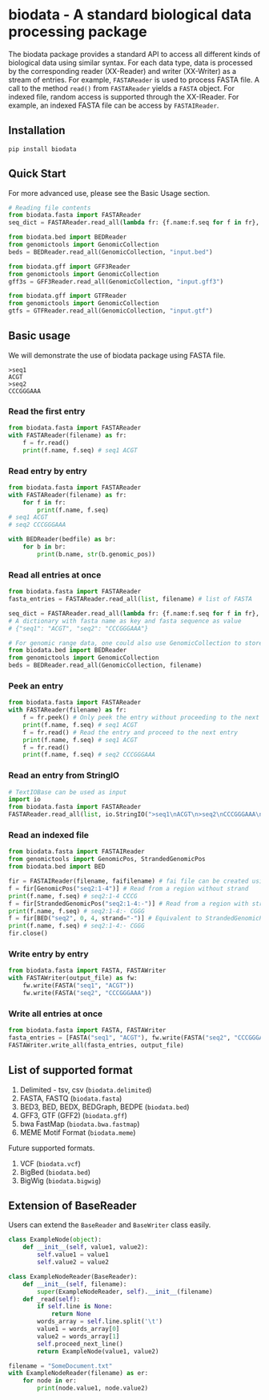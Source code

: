# biodata - A standard biological data processing package

The biodata package provides a standard API to access all different kinds of biological data using similar syntax. For each data type, data is processed by the corresponding reader (XX-Reader) and writer (XX-Writer) as a stream of entries. For example, `FASTAReader` is used to process FASTA file. A call to the method `read()` from `FASTAReader` yields a `FASTA` object. For indexed file, random access is supported through the XX-IReader. For example, an indexed FASTA file can be access by  `FASTAIReader`. 

## Installation 

```
pip install biodata
```

## Quick Start

For more advanced use, please see the Basic Usage section. 

```python
# Reading file contents
from biodata.fasta import FASTAReader
seq_dict = FASTAReader.read_all(lambda fr: {f.name:f.seq for f in fr}, "input.fa") 

from biodata.bed import BEDReader
from genomictools import GenomicCollection
beds = BEDReader.read_all(GenomicCollection, "input.bed")

from biodata.gff import GFF3Reader
from genomictools import GenomicCollection
gff3s = GFF3Reader.read_all(GenomicCollection, "input.gff3")

from biodata.gff import GTFReader
from genomictools import GenomicCollection
gtfs = GTFReader.read_all(GenomicCollection, "input.gtf")
```



## Basic usage

We will demonstrate the use of biodata package using FASTA file. 

```
>seq1
ACGT
>seq2
CCCGGGAAA
```

### Read the first entry

```python
from biodata.fasta import FASTAReader
with FASTAReader(filename) as fr:
	f = fr.read()
	print(f.name, f.seq) # seq1 ACGT
```

### Read entry by entry

```python
from biodata.fasta import FASTAReader
with FASTAReader(filename) as fr:
	for f in fr:
		print(f.name, f.seq)
# seq1 ACGT
# seq2 CCCGGGAAA

with BEDReader(bedfile) as br:
	for b in br:
		print(b.name, str(b.genomic_pos))
```

### Read all entries at once

```python
from biodata.fasta import FASTAReader
fasta_entries = FASTAReader.read_all(list, filename) # list of FASTA

seq_dict = FASTAReader.read_all(lambda fr: {f.name:f.seq for f in fr}, filename) 
# A dictionary with fasta name as key and fasta sequence as value
# {"seq1": "ACGT", "seq2": "CCCGGGAAA"}

# For genomic range data, one could also use GenomicCollection to store them:
from biodata.bed import BEDReader
from genomictools import GenomicCollection
beds = BEDReader.read_all(GenomicCollection, filename)
```

### Peek an entry

```python
from biodata.fasta import FASTAReader
with FASTAReader(filename) as fr:
	f = fr.peek() # Only peek the entry without proceeding to the next entry
	print(f.name, f.seq) # seq1 ACGT
	f = fr.read() # Read the entry and proceed to the next entry
	print(f.name, f.seq) # seq1 ACGT
	f = fr.read()
	print(f.name, f.seq) # seq2 CCCGGGAAA
```

### Read an entry from StringIO

```python
# TextIOBase can be used as input
import io
from biodata.fasta import FASTAReader
FASTAReader.read_all(list, io.StringIO(">seq1\nACGT\n>seq2\nCCCGGGAAA\n"))
```

### Read an indexed file

```python
from biodata.fasta import FASTAIReader
from genomictools import GenomicPos, StrandedGenomicPos
from biodata.bed import BED

fir = FASTAIReader(filename, faifilename) # fai file can be created using 'samtools faidx filename'
f = fir[GenomicPos("seq2:1-4")] # Read from a region without strand
print(f.name, f.seq) # seq2:1-4 CCCG
f = fir[StrandedGenomicPos("seq2:1-4:-")] # Read from a region with strand
print(f.name, f.seq) # seq2:1-4:- CGGG
f = fir[BED("seq2", 0, 4, strand="-")] # Equivalent to StrandedGenomicPos but a BED entry is used
print(f.name, f.seq) # seq2:1-4:- CGGG
fir.close()
```

### Write entry by entry

```python
from biodata.fasta import FASTA, FASTAWriter
with FASTAWriter(output_file) as fw:
	fw.write(FASTA("seq1", "ACGT"))
	fw.write(FASTA("seq2", "CCCGGGAAA"))
```

### Write all entries at once

```python
from biodata.fasta import FASTA, FASTAWriter
fasta_entries = [FASTA("seq1", "ACGT"), fw.write(FASTA("seq2", "CCCGGGAAA"))]
FASTAWriter.write_all(fasta_entries, output_file)
```



## List of supported format

1. Delimited - tsv, csv (`biodata.delimited`)
2. FASTA, FASTQ (`biodata.fasta`)
3. BED3, BED, BEDX, BEDGraph, BEDPE (`biodata.bed`)
4. GFF3, GTF (GFF2) (`biodata.gff`)
5. bwa FastMap (`biodata.bwa.fastmap`)
6. MEME Motif Format (`biodata.meme`)

Future supported formats. 

1. VCF (`biodata.vcf`)
3. BigBed (`biodata.bed`)
4. BigWig (`biodata.bigwig`)



## Extension of BaseReader

Users can extend the `BaseReader` and `BaseWriter` class easily.

```python
class ExampleNode(object):
	def __init__(self, value1, value2):
		self.value1 = value1
		self.value2 = value2

class ExampleNodeReader(BaseReader):
	def __init__(self, filename):
		super(ExampleNodeReader, self).__init__(filename)
	def _read(self):
		if self.line is None:
			return None
		words_array = self.line.split('\t')
		value1 = words_array[0]
		value2 = words_array[1]
		self.proceed_next_line()
		return ExampleNode(value1, value2)

filename = "SomeDocument.txt"
with ExampleNodeReader(filename) as er:
	for node in er:
		print(node.value1, node.value2)
```

